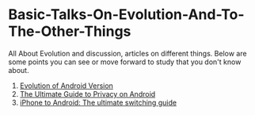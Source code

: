 # Basic-Talks-On-Evolution-And-To-The-Other-Things
All About Evolution and discussion, articles on different things. Below are some points you can see or move forward to study that you don't know about.

1. [Evolution of Android Version](https://github.com/rajatgupta300557/Basic-Talks-On-Evalution/blob/master/Android-Versions.md)
2. [The Ultimate Guide to Privacy on Android](https://github.com/rajatgupta300557/Basic-Talks-On-Evalution/blob/master/The%20Ultimate%20Guide%20to%20Privacy%20on%20Android.md)
3. [iPhone to Android: The ultimate switching guide](https://github.com/rajatgupta300557/Basic-Talks-On-Evalution/blob/master/iPhone%20to%20Android:%20The%20ultimate%20switching%20guide.md)
